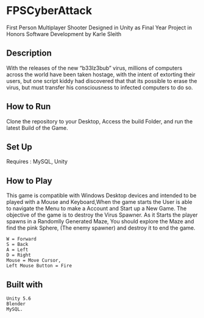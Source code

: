 # FPSCyberAttack
First Person Multiplayer Shooter Designed in Unity as Final Year Project in Honors Software Development by Karle Sleith

## Description
With the releases of the new “b33lz3bub” virus, millions of computers across the world have been taken hostage, with the intent of extorting their users, 
but one script kiddy had discovered that that its possible to erase the virus, but must transfer his consciousness to infected computers to do so.

## How to Run
Clone the repository to your Desktop, Access the build Folder, and run the latest Build of the Game.

## Set Up
Requires : MySQL, Unity


## How to Play
This game is compatible with Windows Desktop devices and intended to be played with a Mouse and Keyboard,When the game starts the User is able to navigate the Menu to make a Account and Start up a New Game. The objective of the game is to destroy the Virus Spawner. As it Starts the player spawns in a Randomlly Generated Maze, You should explore the Maze and find the pink Sphere, (The enemy spawner) and destroy it to end the game.  

	W = Forward
	S = Back
	A = Left
	D = Right
	Mouse = Move Cursor,
	Left Mouse Button = Fire
	


## Built with 
	Unity 5.6
	Blender
	MySQL.
	

